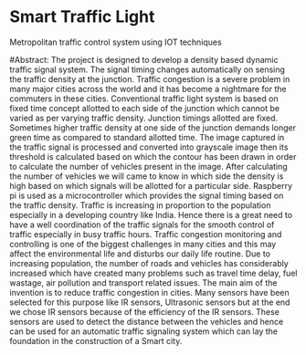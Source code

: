 # Smart Traffic Light
Metropolitan traffic control system using IOT techniques

#Abstract: The project is designed to develop a density based dynamic traffic signal system. The signal timing changes automatically on sensing the traffic density at the junction. Traffic congestion is a severe problem in many major cities across the world and it has become a nightmare for the commuters in these cities. Conventional traffic light system is based on fixed time concept allotted to each side of the junction which cannot be varied as per varying traffic density. Junction timings allotted are fixed. Sometimes higher traffic density at one side of the junction demands longer green time as compared to standard allotted time. The image captured in the traffic signal is processed and converted into grayscale image then its threshold is calculated based on which the contour has been drawn in order to calculate the number of vehicles present in the image. After calculating the number of vehicles we will came to know in which side the density is high based on which signals will be allotted for a particular side. Raspberry pi is used as a microcontroller which provides the signal timing based on the traffic density. Traffic is increasing in proportion to the population especially in a developing country like India. Hence there is a great need to have a well coordination of the traffic signals for the smooth control of traffic especially in busy traffic hours. Traffic congestion monitoring and controlling is one of the biggest challenges in many cities and this may affect the environmental life and disturbs our daily life routine. Due to increasing population, the number of roads and vehicles has considerably increased which have created many problems such as travel time delay, fuel wastage, air pollution and transport related issues. The main aim of the invention is to reduce traffic congestion in cities. Many sensors have been selected for this purpose like IR sensors, Ultrasonic sensors but at the end we chose IR sensors because of the efficiency of the IR sensors. These sensors are used to detect the distance between the vehicles and hence can be used for an automatic traffic signaling system which can lay the foundation in the construction of a Smart city.
